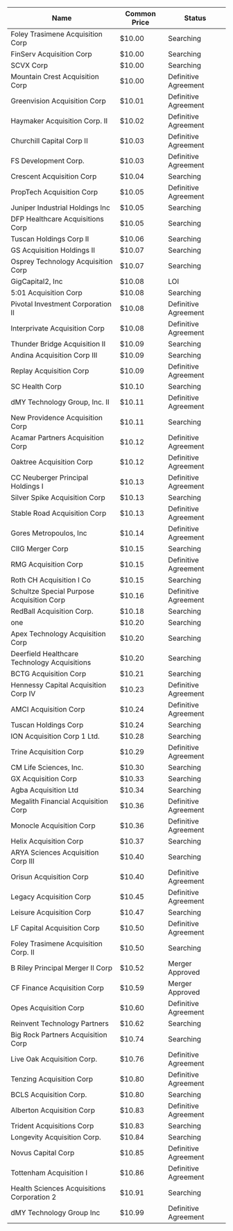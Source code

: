 Name                                         | Common Price  | Status              
-------------------------------------------- | ------------- | --------------------
Foley Trasimene Acquisition Corp             | $10.00        | Searching           
FinServ Acquisition Corp                     | $10.00        | Searching           
SCVX Corp                                    | $10.00        | Searching           
Mountain Crest Acquisition Corp              | $10.00        | Definitive Agreement
Greenvision Acquisition Corp                 | $10.01        | Definitive Agreement
Haymaker Acquisition Corp. II                | $10.02        | Definitive Agreement
Churchill Capital Corp II                    | $10.03        | Definitive Agreement
FS Development Corp.                         | $10.03        | Definitive Agreement
Crescent Acquisition Corp                    | $10.04        | Searching           
PropTech Acquisition Corp                    | $10.05        | Definitive Agreement
Juniper Industrial Holdings Inc              | $10.05        | Searching           
DFP Healthcare Acquisitions Corp             | $10.05        | Searching           
Tuscan Holdings Corp II                      | $10.06        | Searching           
GS Acquisition Holdings II                   | $10.07        | Searching           
Osprey Technology Acquisition Corp           | $10.07        | Searching           
GigCapital2, Inc                             | $10.08        | LOI                 
5:01 Acquisition Corp                        | $10.08        | Searching           
Pivotal Investment Corporation II            | $10.08        | Definitive Agreement
Interprivate Acquisition Corp                | $10.08        | Definitive Agreement
Thunder Bridge Acquisition II                | $10.09        | Searching           
Andina Acquisition Corp III                  | $10.09        | Searching           
Replay Acquisition Corp                      | $10.09        | Definitive Agreement
SC Health Corp                               | $10.10        | Searching           
dMY Technology Group, Inc. II                | $10.11        | Definitive Agreement
New Providence Acquisition Corp              | $10.11        | Searching           
Acamar Partners Acquisition Corp             | $10.12        | Definitive Agreement
Oaktree Acquisition Corp                     | $10.12        | Definitive Agreement
CC Neuberger Principal Holdings I            | $10.13        | Definitive Agreement
Silver Spike Acquisition Corp                | $10.13        | Searching           
Stable Road Acquisition Corp                 | $10.13        | Definitive Agreement
Gores Metropoulos, Inc                       | $10.14        | Definitive Agreement
CIIG Merger Corp                             | $10.15        | Searching           
RMG Acquisition Corp                         | $10.15        | Definitive Agreement
Roth CH Acquisition I Co                     | $10.15        | Searching           
Schultze Special Purpose Acquisition Corp    | $10.16        | Definitive Agreement
RedBall Acquisition Corp.                    | $10.18        | Searching           
one                                          | $10.20        | Searching           
Apex Technology Acquisition Corp             | $10.20        | Searching           
Deerfield Healthcare Technology Acquisitions | $10.20        | Searching           
BCTG Acquisition Corp                        | $10.21        | Searching           
Hennessy Capital Acquisition Corp IV         | $10.23        | Definitive Agreement
AMCI Acquisition Corp                        | $10.24        | Definitive Agreement
Tuscan Holdings Corp                         | $10.24        | Searching           
ION Acquisition Corp 1 Ltd.                  | $10.28        | Searching           
Trine Acquisition Corp                       | $10.29        | Definitive Agreement
CM Life Sciences, Inc.                       | $10.30        | Searching           
GX Acquisition Corp                          | $10.33        | Searching           
Agba Acquisition Ltd                         | $10.34        | Searching           
Megalith Financial Acquisition Corp          | $10.36        | Definitive Agreement
Monocle Acquisition Corp                     | $10.36        | Definitive Agreement
Helix Acquisition Corp                       | $10.37        | Searching           
ARYA Sciences Acquisition Corp III           | $10.40        | Searching           
Orisun Acquisition Corp                      | $10.40        | Definitive Agreement
Legacy Acquisition Corp                      | $10.45        | Definitive Agreement
Leisure Acquisition Corp                     | $10.47        | Searching           
LF Capital Acquisition Corp                  | $10.50        | Definitive Agreement
Foley Trasimene Acquisition Corp. II         | $10.50        | Searching           
B Riley Principal Merger II Corp             | $10.52        | Merger Approved     
CF Finance Acquisition Corp                  | $10.59        | Merger Approved     
Opes Acquisition Corp                        | $10.60        | Definitive Agreement
Reinvent Technology Partners                 | $10.62        | Searching           
Big Rock Partners Acquisition Corp           | $10.74        | Searching           
Live Oak Acquisition Corp.                   | $10.76        | Definitive Agreement
Tenzing Acquisition Corp                     | $10.80        | Definitive Agreement
BCLS Acquisition Corp.                       | $10.80        | Searching           
Alberton Acquisition Corp                    | $10.83        | Definitive Agreement
Trident Acquisitions Corp                    | $10.83        | Searching           
Longevity Acquisition Corp.                  | $10.84        | Searching           
Novus Capital Corp                           | $10.85        | Definitive Agreement
Tottenham Acquisition I                      | $10.86        | Definitive Agreement
Health Sciences Acquisitions Corporation 2   | $10.91        | Searching           
dMY Technology Group Inc                     | $10.99        | Definitive Agreement
